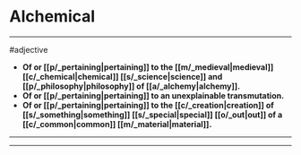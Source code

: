 # Alchemical
---
#adjective
- **Of or [[p/_pertaining|pertaining]] to the [[m/_medieval|medieval]] [[c/_chemical|chemical]] [[s/_science|science]] and [[p/_philosophy|philosophy]] of [[a/_alchemy|alchemy]].**
- **Of or [[p/_pertaining|pertaining]] to an unexplainable transmutation.**
- **Of or [[p/_pertaining|pertaining]] to the [[c/_creation|creation]] of [[s/_something|something]] [[s/_special|special]] [[o/_out|out]] of a [[c/_common|common]] [[m/_material|material]].**
---
---
